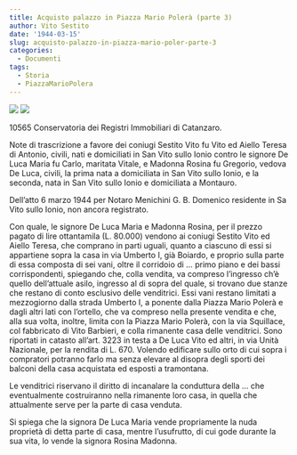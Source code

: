 ```yaml
---
title: Acquisto palazzo in Piazza Mario Polerà (parte 3)
author: Vito Sestito
date: '1944-03-15'
slug: acquisto-palazzo-in-piazza-mario-poler-parte-3
categories:
  - Documenti
tags:
  - Storia
  - PiazzaMarioPolera
---
```

![](images/1944-03-15_acquisto_palazzo_in_Piazza_Mario_Polerà_1.jpeg)
![](images/1944-03-15_acquisto_palazzo_in_Piazza_Mario_Polerà_2.jpeg)

10565 Conservatoria dei Registri Immobiliari di Catanzaro.

Note di trascrizione a favore dei coniugi Sestito Vito fu Vito ed Aiello Teresa di Antonio, civili, nati e domiciliati in San Vito sullo Ionio contro le signore De Luca Maria fu Carlo, maritata Vitale, e Madonna Rosina fu Gregorio, vedova De Luca, civili, la prima nata a domiciliata in San Vito sullo Ionio, e la seconda, nata in San Vito sullo Ionio e domiciliata a Montauro.

Dell’atto 6 marzo 1944 per Notaro Menichini G. B. Domenico residente in Sa Vito sullo Ionio, non ancora registrato.

Con quale, le signore De Luca Maria e Madonna Rosina, per il prezzo pagato di lire ottantamila (L. 80.000) vendono ai coniugi Sestito Vito ed Aiello Teresa, che comprano in parti uguali, quanto a ciascuno di essi si appartiene sopra la casa in via Umberto I, già Boiardo, e proprio sulla parte di essa composta di sei vani, oltre il corridoio di … primo piano e dei bassi corrispondenti, spiegando che, colla vendita, va compreso l’ingresso ch’è quello dell’attuale asilo, ingresso al di sopra del quale, si trovano due stanze che restano di conto esclusivo delle venditrici. Essi vani restano limitati a mezzogiorno dalla strada Umberto I, a ponente dalla Piazza Mario Polerà e dagli altri lati con l’ortello, che va compreso nella presente vendita e che, alla sua volta, inoltre, limita con la Piazza Mario Polerà, con la via Squillace, col fabbricato di Vito Barbieri, e colla rimanente casa delle venditrici. Sono riportati in catasto all’art. 3223 in testa a De Luca Vito ed altri, in via Unità Nazionale, per la rendita di L. 670. Volendo edificare sullo orto di cui sopra i compratori potranno farlo ma senza elevare al disopra degli sporti dei balconi della casa acquistata ed esposti a tramontana.

Le venditrici riservano il diritto di incanalare la conduttura della … che eventualmente costruiranno nella rimanente loro casa, in quella che attualmente serve per la parte di casa venduta.

Si spiega che la signora De Luca Maria vende propriamente la nuda proprietà di detta parte di casa, mentre l’usufrutto, di cui gode durante la sua vita, lo vende la signora Rosina Madonna.

